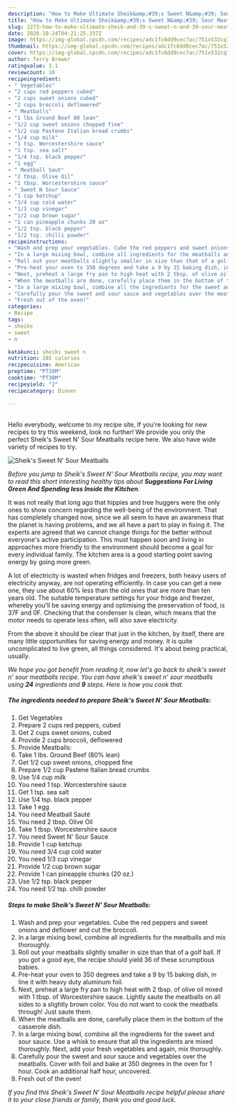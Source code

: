 ```yaml
---
description: "How to Make Ultimate Sheik&amp;#39;s Sweet N&amp;#39; Sour Meatballs"
title: "How to Make Ultimate Sheik&amp;#39;s Sweet N&amp;#39; Sour Meatballs"
slug: 1273-how-to-make-ultimate-sheik-and-39-s-sweet-n-and-39-sour-meatballs
date: 2020-10-24T04:21:25.337Z
image: https://img-global.cpcdn.com/recipes/adc1fc6dd9cec7ac/751x532cq70/sheiks-sweet-n-sour-meatballs-recipe-main-photo.jpg
thumbnail: https://img-global.cpcdn.com/recipes/adc1fc6dd9cec7ac/751x532cq70/sheiks-sweet-n-sour-meatballs-recipe-main-photo.jpg
cover: https://img-global.cpcdn.com/recipes/adc1fc6dd9cec7ac/751x532cq70/sheiks-sweet-n-sour-meatballs-recipe-main-photo.jpg
author: Terry Brewer
ratingvalue: 3.1
reviewcount: 10
recipeingredient:
- " Vegetables"
- "2 cups red peppers cubed"
- "2 cups sweet onions cubed"
- "2 cups broccoli deflowered"
- " Meatballs"
- "1 lbs Ground Beef 80 lean"
- "1/2 cup sweet onions chopped fine"
- "1/2 cup Pastene Italian bread crumbs"
- "1/4 cup milk"
- "1 tsp. Worcestershire sauce"
- "1 tsp. sea salt"
- "1/4 tsp. black pepper"
- "1 egg"
- " Meatball Saut"
- "2 tbsp. Olive Oil"
- "1 tbsp. Worcestershire sauce"
- " Sweet N Sour Sauce"
- "1 cup ketchup"
- "3/4 cup cold water"
- "1/3 cup vinegar"
- "1/2 cup brown sugar"
- "1 can pineapple chunks 20 oz"
- "1/2 tsp. black pepper"
- "1/2 tsp. chilli powder"
recipeinstructions:
- "Wash and prep your vegetables. Cube the red peppers and sweet onions and deflower and cut the broccoli."
- "In a large mixing bowl, combine all ingredients for the meatballs and mix thoroughly."
- "Roll out your meatballs slightly smaller in size than that of a golf ball. If you got a good eye, the recipe should yield 36 of these scrumptious babies."
- "Pre-heat your oven to 350 degrees and take a 9 by 15 baking dish, in line it with heavy duty aluminum foil."
- "Next, preheat a large fry pan to high heat with 2 tbsp. of olive oil mixed with 1 tbsp. of Worcestershire sauce. Lightly saute the meatballs on all sides to a slightly brown color. You do not want to cook the meatballs through! Just saute them."
- "When the meatballs are done, carefully place them in the bottom of the casserole dish."
- "In a large mixing bowl, combine all the ingredients for the sweet and sour sauce. Use a whisk to ensure that all the ingredients are mixed thoroughly. Next, add your fresh vegetables and again, mix thoroughly."
- "Carefully pour the sweet and sour sauce and vegetables over the meatballs. Cover with foil and bake at 350 degrees in the oven for 1 hour. Cook an additional half hour, uncovered."
- "Fresh out of the oven!"
categories:
- Recipe
tags:
- sheiks
- sweet
- n

katakunci: sheiks sweet n 
nutrition: 285 calories
recipecuisine: American
preptime: "PT26M"
cooktime: "PT30M"
recipeyield: "2"
recipecategory: Dinner

---
```

<br>
Hello everybody, welcome to my recipe site, If you're looking for new recipes to try this weekend, look no further! We provide you only the perfect Sheik&#39;s Sweet N&#39; Sour Meatballs recipe here. We also have wide variety of recipes to try.
<br>


![Sheik&#39;s Sweet N&#39; Sour Meatballs](https://img-global.cpcdn.com/recipes/adc1fc6dd9cec7ac/751x532cq70/sheiks-sweet-n-sour-meatballs-recipe-main-photo.jpg)

<i>Before you jump to Sheik&#39;s Sweet N&#39; Sour Meatballs recipe, you may want to read this short interesting healthy tips about 
<strong>Suggestions For Living Green And Spending less Inside the Kitchen</strong>.</i>
</br>

It was not really that long ago that hippies and tree huggers were the only ones to show concern regarding the well-being of the environment. That has completely changed now, since we all seem to have an awareness that the planet is having problems, and we all have a part to play in fixing it. The experts are agreed that we cannot change things for the better without everyone's active participation. This must happen soon and living in approaches more friendly to the environment should become a goal for every individual family. The kitchen area is a good starting point saving energy by going more green.

A lot of electricity is wasted when fridges and freezers, both heavy users of electricity anyway, are not operating efficiently. In case you can get a new one, they use about 60% less than the old ones that are more than ten years old. The suitable temperature settings for your fridge and freezer, whereby you'll be saving energy and optimising the preservation of food, is 37F and 0F. Checking that the condenser is clean, which means that the motor needs to operate less often, will also save electricity.

From the above it should be clear that just in the kitchen, by itself, there are many little opportunities for saving energy and money. It is quite uncomplicated to live green, all things considered. It's about being practical, usually.


<i>We hope you got benefit from reading it, now let's go back to sheik&#39;s sweet n&#39; sour meatballs recipe. You can have sheik&#39;s sweet n&#39; sour meatballs using <strong>24</strong> ingredients and <strong>9</strong> steps. Here is how you cook that.
</i>

##### The ingredients needed to prepare Sheik&#39;s Sweet N&#39; Sour Meatballs:

1. Get  Vegetables
1. Prepare 2 cups red peppers, cubed
1. Get 2 cups sweet onions, cubed
1. Provide 2 cups broccoli, deflowered
1. Provide  Meatballs:
1. Take 1 lbs. Ground Beef (80% lean)
1. Get 1/2 cup sweet onions, chopped fine
1. Prepare 1/2 cup Pastene Italian bread crumbs
1. Use 1/4 cup milk
1. You need 1 tsp. Worcestershire sauce
1. Get 1 tsp. sea salt
1. Use 1/4 tsp. black pepper
1. Take 1 egg
1. You need  Meatball Sauté
1. You need 2 tbsp. Olive Oil
1. Take 1 tbsp. Worcestershire sauce
1. You need  Sweet N&#39; Sour Sauce
1. Provide 1 cup ketchup
1. You need 3/4 cup cold water
1. You need 1/3 cup vinegar
1. Provide 1/2 cup brown sugar
1. Provide 1 can pineapple chunks (20 oz.)
1. Use 1/2 tsp. black pepper
1. You need 1/2 tsp. chilli powder


##### Steps to make Sheik&#39;s Sweet N&#39; Sour Meatballs:

1. Wash and prep your vegetables. Cube the red peppers and sweet onions and deflower and cut the broccoli.
1. In a large mixing bowl, combine all ingredients for the meatballs and mix thoroughly.
1. Roll out your meatballs slightly smaller in size than that of a golf ball. If you got a good eye, the recipe should yield 36 of these scrumptious babies.
1. Pre-heat your oven to 350 degrees and take a 9 by 15 baking dish, in line it with heavy duty aluminum foil.
1. Next, preheat a large fry pan to high heat with 2 tbsp. of olive oil mixed with 1 tbsp. of Worcestershire sauce. Lightly saute the meatballs on all sides to a slightly brown color. You do not want to cook the meatballs through! Just saute them.
1. When the meatballs are done, carefully place them in the bottom of the casserole dish.
1. In a large mixing bowl, combine all the ingredients for the sweet and sour sauce. Use a whisk to ensure that all the ingredients are mixed thoroughly. Next, add your fresh vegetables and again, mix thoroughly.
1. Carefully pour the sweet and sour sauce and vegetables over the meatballs. Cover with foil and bake at 350 degrees in the oven for 1 hour. Cook an additional half hour, uncovered.
1. Fresh out of the oven!


<i>If you find this Sheik&#39;s Sweet N&#39; Sour Meatballs recipe helpful please share it to your close friends or family, thank you and good luck.</i>

